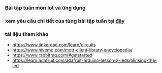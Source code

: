### Bài tập tuần môn Iot và ứng dụng
### xem yêu cầu chi tiết của từng bài tập tuần tại [đây](./iot.pptx)
### tài liệu tham khảo
- https://www.tinkercad.com/learn/circuits
- https://www.hivemq.com/mqtt-client-library-encyclopedia/
- https://www.rabbitmq.com/#getstarted
- https://learn.adafruit.com/adafruit-arduino-lesson-2-leds/blinking-the-led
